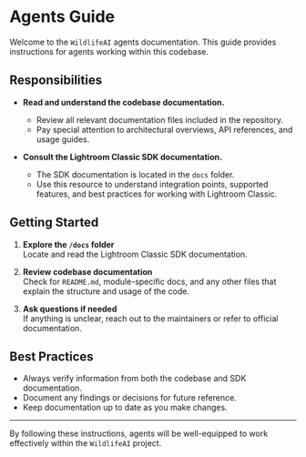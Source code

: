 # Agents Guide

Welcome to the `WildlifeAI` agents documentation. This guide provides instructions for agents working within this codebase.

## Responsibilities

- **Read and understand the codebase documentation.**
    - Review all relevant documentation files included in the repository.
    - Pay special attention to architectural overviews, API references, and usage guides.

- **Consult the Lightroom Classic SDK documentation.**
    - The SDK documentation is located in the `docs` folder.
    - Use this resource to understand integration points, supported features, and best practices for working with Lightroom Classic.

## Getting Started

1. **Explore the `/docs` folder**  
     Locate and read the Lightroom Classic SDK documentation.

2. **Review codebase documentation**  
     Check for `README.md`, module-specific docs, and any other files that explain the structure and usage of the code.

3. **Ask questions if needed**  
     If anything is unclear, reach out to the maintainers or refer to official documentation.

## Best Practices

- Always verify information from both the codebase and SDK documentation.
- Document any findings or decisions for future reference.
- Keep documentation up to date as you make changes.

---

By following these instructions, agents will be well-equipped to work effectively within the `WildlifeAI` project.